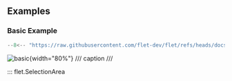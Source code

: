 ## Examples

### Basic Example

```python
--8<-- "https://raw.githubusercontent.com/flet-dev/flet/refs/heads/docs/fix-links/sdk/python/examples/controls/selection-area/basic.py"
```

![basic](https://raw.githubusercontent.com/flet-dev/flet/docs/fix-links/sdk/python/examples/controls/selection-area/media/basic.gif){width="80%"}
/// caption
///

::: flet.SelectionArea
